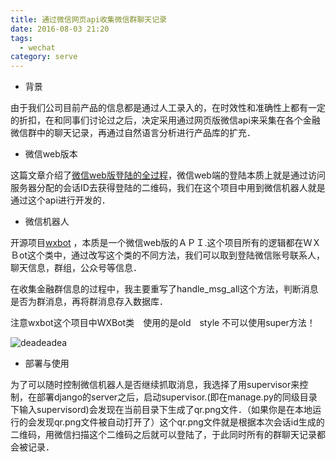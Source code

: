 ```yaml
---
title: 通过微信网页api收集微信群聊天记录
date: 2016-08-03 21:20
tags:
  - wechat
category: serve
---
```






* 背景

由于我们公司目前产品的信息都是通过人工录入的，在时效性和准确性上都有一定的折扣，在和同事们讨论过之后，决定采用通过网页版微信api来采集在各个金融微信群中的聊天记录，再通过自然语言分析进行产品库的扩充．

* 微信web版本

这篇文章介绍了[微信web版登陆的全过程](http://www.tanhao.me/talk/1466.html/)，微信web端的登陆本质上就是通过访问服务器分配的会话ID去获得登陆的二维码，我们在这个项目中用到微信机器人就是通过这个api进行开发的．


* 微信机器人

开源项目[wxbot](https://github.com/liuwons/wxBot)
，本质是一个微信web版的ＡＰＩ.这个项目所有的逻辑都在ＷＸＢot这个类中，通过改写这个类的不同方法，我们可以取到登陆微信账号联系人，聊天信息，群组，公众号等信息．

在收集金融群信息的过程中，我主要重写了handle_msg_all这个方法，判断消息是否为群消息，再将群消息存入数据库．

注意wxbot这个项目中WXBot类　使用的是old　style 不可以使用super方法！

![deadeadea](https://www.jianguoyun.com/c/tblv2/CLjyGBIgulfdHVYmY8uNENC48-RXz8AIyBBz16jOpy_JQYyXG8Q/56jwgOMsPUQ/l)

* 部署与使用

为了可以随时控制微信机器人是否继续抓取消息，我选择了用supervisor来控制，在部署django的server之后，启动supervisor.(即在manage.py的同级目录下输入supervisord)会发现在当前目录下生成了qr.png文件．（如果你是在本地运行的会发现qr.png文件被自动打开了）这个qr.png文件就是根据本次会话id生成的二维码，用微信扫描这个二维码之后就可以登陆了，于此同时所有的群聊天记录都会被记录．













